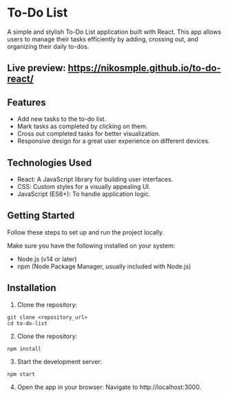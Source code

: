 # To-Do List

A simple and stylish To-Do List application built with React. This app allows users to manage their tasks efficiently by adding, crossing out, and organizing their daily to-dos.

## Live preview: https://nikosmple.github.io/to-do-react/

## Features

- Add new tasks to the to-do list.
- Mark tasks as completed by clicking on them.
- Cross out completed tasks for better visualization.
- Responsive design for a great user experience on different devices.

## Technologies Used

- React: A JavaScript library for building user interfaces.
- CSS: Custom styles for a visually appealing UI.
- JavaScript (ES6+): To handle application logic.

## Getting Started

Follow these steps to set up and run the project locally.

Make sure you have the following installed on your system:

- Node.js (v14 or later)
- npm (Node Package Manager, usually included with Node.js)

## Installation

1. Clone the repository:
``` 
git clone <repository_url>
cd to-do-list
```

2. Clone the repository:
``` 
npm install
```

3. Start the development server:
``` 
npm start
```

4. Open the app in your browser: Navigate to http://localhost:3000.
